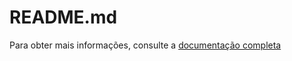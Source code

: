 # README.md

Para obter mais informações, consulte a [documentação completa](https://r1cardopereira.github.io/FastAPI/docs/build/index.html)

